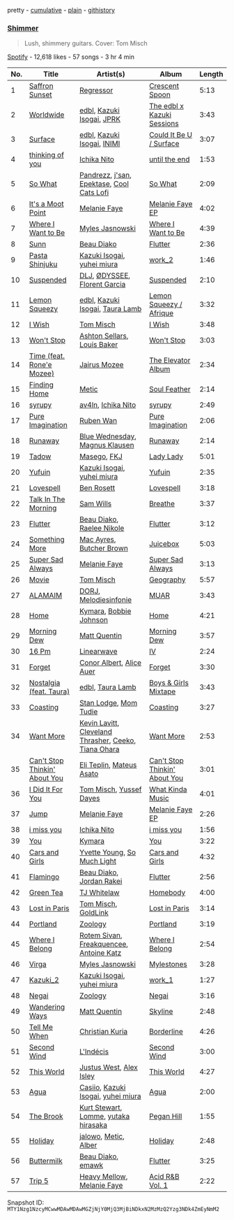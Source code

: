 pretty - [cumulative](/playlists/cumulative/37i9dQZF1DWTDN0nsQnic1.md) - [plain](/playlists/plain/37i9dQZF1DWTDN0nsQnic1) - [githistory](https://github.githistory.xyz/mackorone/spotify-playlist-archive/blob/main/playlists/plain/37i9dQZF1DWTDN0nsQnic1)

### [Shimmer](https://open.spotify.com/playlist/37i9dQZF1DWTDN0nsQnic1)

> Lush, shimmery guitars\. Cover: Tom Misch

[Spotify](https://open.spotify.com/user/spotify) - 12,618 likes - 57 songs - 3 hr 4 min

| No. | Title | Artist(s) | Album | Length |
|---|---|---|---|---|
| 1 | [Saffron Sunset](https://open.spotify.com/track/5mpTv6Y3IDGKcGHZaXv2VI) | [Regressor](https://open.spotify.com/artist/0z8ShnIyctKoYwU68qKzRT) | [Crescent Spoon](https://open.spotify.com/album/2YFHOiLVwsKRRqck9EXA30) | 5:13 |
| 2 | [Worldwide](https://open.spotify.com/track/4m8DQjgh5aQF0mxCw171Dn) | [edbl](https://open.spotify.com/artist/7ncd26zzbpqgZRroBKmReO), [Kazuki Isogai](https://open.spotify.com/artist/0SIrNPNAXLUyzyvZqWZw4K), [JPRK](https://open.spotify.com/artist/3ZYTH2LzMs6c3DiRn6n2qH) | [The edbl x Kazuki Sessions](https://open.spotify.com/album/1hiyqY6JAnWdtzIJNpNjkR) | 3:43 |
| 3 | [Surface](https://open.spotify.com/track/44bTGsp2iJO8AjYEjRqP47) | [edbl](https://open.spotify.com/artist/7ncd26zzbpqgZRroBKmReO), [Kazuki Isogai](https://open.spotify.com/artist/0SIrNPNAXLUyzyvZqWZw4K), [INIMI](https://open.spotify.com/artist/4tge67x7Fvdd1Z04eJr2LL) | [Could It Be U / Surface](https://open.spotify.com/album/4cU2LPwnLxgMwF8151yNxt) | 3:07 |
| 4 | [thinking of you](https://open.spotify.com/track/21ZVMmHXpt3Qht5pjVgBMS) | [Ichika Nito](https://open.spotify.com/artist/1v7B6ZWa7QRQS3knn3Jvf4) | [until the end](https://open.spotify.com/album/5PsSXT8MDeQtsGWaoOhajF) | 1:53 |
| 5 | [So What](https://open.spotify.com/track/265wSVvd8vDhT10eskjJS5) | [Pandrezz](https://open.spotify.com/artist/65ZGdYSRT3Rmv6P7DN4XCC), [j'san](https://open.spotify.com/artist/5iMUho98faEp2w6j5p44PH), [Epektase](https://open.spotify.com/artist/31jYTsfmnHqcK7ahdqlqmo), [Cool Cats Lofi](https://open.spotify.com/artist/6tchLnaQY0JmNKvYJ2riX3) | [So What](https://open.spotify.com/album/7DXMRH7UGYLZ6eSrqNxd3C) | 2:09 |
| 6 | [It's a Moot Point](https://open.spotify.com/track/5OP4i76ZTqEAk85tTAoYZO) | [Melanie Faye](https://open.spotify.com/artist/4pcfFC9isxezJyTwbV1nIp) | [Melanie Faye EP](https://open.spotify.com/album/0uYv4UurbEDyLsKe5O5dzJ) | 4:02 |
| 7 | [Where I Want to Be](https://open.spotify.com/track/5OJD3ceQHISjim2MVDUGkJ) | [Myles Jasnowski](https://open.spotify.com/artist/4l5Tb3tgzJlGTA6VC4aDV3) | [Where I Want to Be](https://open.spotify.com/album/3C3oFWTYx44bZwlzh4ByjS) | 4:39 |
| 8 | [Sunn](https://open.spotify.com/track/5dqMx00nPmSH6fKdqq7r67) | [Beau Diako](https://open.spotify.com/artist/3W02sTifN8tW1bapAkS1hu) | [Flutter](https://open.spotify.com/album/1iXnreOHsfrUOF81pv2Alk) | 2:36 |
| 9 | [Pasta Shinjuku](https://open.spotify.com/track/3GaJtMgcVrxwoIanmLrYaL) | [Kazuki Isogai](https://open.spotify.com/artist/0SIrNPNAXLUyzyvZqWZw4K), [yuhei miura](https://open.spotify.com/artist/6p9EJBuYNleKnGIll5vHA5) | [work\_2](https://open.spotify.com/album/3SFbd4P6g9jDfDBzNF17zH) | 1:46 |
| 10 | [Suspended](https://open.spotify.com/track/38K8mmhKeQ5A15xFZOeYzA) | [DLJ](https://open.spotify.com/artist/3chQixmxhv9UmwQc8aBApA), [ØDYSSEE](https://open.spotify.com/artist/6f2Y46Pw2IYGoURJREJDiA), [Florent Garcia](https://open.spotify.com/artist/7EQWExaNGfO6BJ8F6kRJCh) | [Suspended](https://open.spotify.com/album/4e1u1Z1IvPsdH15Qd0gY6L) | 2:10 |
| 11 | [Lemon Squeezy](https://open.spotify.com/track/5sPGOHTaJSyGpun0ZxiKOV) | [edbl](https://open.spotify.com/artist/7ncd26zzbpqgZRroBKmReO), [Kazuki Isogai](https://open.spotify.com/artist/0SIrNPNAXLUyzyvZqWZw4K), [Taura Lamb](https://open.spotify.com/artist/6YvaXV2q3iL1MyxYiiDWbH) | [Lemon Squeezy / Afrique](https://open.spotify.com/album/5TOrJJWoM61EENIZi4PSSp) | 3:32 |
| 12 | [I Wish](https://open.spotify.com/track/5EUPK2x1wJ5bERxjQ47lKv) | [Tom Misch](https://open.spotify.com/artist/1uiEZYehlNivdK3iQyAbye) | [I Wish](https://open.spotify.com/album/5WeI0airp8xZmmalIwKtNP) | 3:48 |
| 13 | [Won't Stop](https://open.spotify.com/track/3E6vBWSs6zjoSnlUVmo3yS) | [Ashton Sellars](https://open.spotify.com/artist/0yihh2mdPS2cIc1DoCktHm), [Louis Baker](https://open.spotify.com/artist/6cKB91cRebrHboAUTx5uUy) | [Won't Stop](https://open.spotify.com/album/1VqCHljcYQir5atLxEXSJW) | 3:03 |
| 14 | [Time \(feat\. Rone'e Mozee\)](https://open.spotify.com/track/0kK40uWFqXRIguP8bR3zWA) | [Jairus Mozee](https://open.spotify.com/artist/77leQnJv5gxe4Nm3LvDYiG) | [The Elevator Album](https://open.spotify.com/album/6sqoYrqQFWonc33GsRZSvh) | 2:34 |
| 15 | [Finding Home](https://open.spotify.com/track/2Eq4vwSxJrDsnl05zrFUPY) | [Metic](https://open.spotify.com/artist/6w72979Ja5ip1mFNzTa2iY) | [Soul Feather](https://open.spotify.com/album/3X4BkDqWNOyXOIqYUBIlVx) | 2:14 |
| 16 | [syrupy](https://open.spotify.com/track/0jL4kBFDLR9tCJuDP9B7iH) | [av4ln](https://open.spotify.com/artist/3E6IjOeXDYo2swzAUYZ5ln), [Ichika Nito](https://open.spotify.com/artist/1v7B6ZWa7QRQS3knn3Jvf4) | [syrupy](https://open.spotify.com/album/7j9dYye1M5ANMKkBhK0pnV) | 2:49 |
| 17 | [Pure Imagination](https://open.spotify.com/track/3VtDoxZ7IztQVQAomuXqWC) | [Ruben Wan](https://open.spotify.com/artist/5bYwZAV9K923kEHW1Yhol5) | [Pure Imagination](https://open.spotify.com/album/2genDz0QoWigwoBg202foH) | 2:06 |
| 18 | [Runaway](https://open.spotify.com/track/1itgrD1BIDPArSA5bPiWEG) | [Blue Wednesday](https://open.spotify.com/artist/7185Q95lPFld0aoPqO6e0U), [Magnus Klausen](https://open.spotify.com/artist/0pTklYPGOTeu00nkkr5QeM) | [Runaway](https://open.spotify.com/album/1c0f27jKckR5MkaCjHVtxy) | 2:14 |
| 19 | [Tadow](https://open.spotify.com/track/51rPRW8NjxZoWPPjnRGzHw) | [Masego](https://open.spotify.com/artist/3ycxRkcZ67ALN3GQJ57Vig), [FKJ](https://open.spotify.com/artist/2FwDTncULUnmANIh7qKa5z) | [Lady Lady](https://open.spotify.com/album/2wqG59dVVQlJaxoO7N0LJt) | 5:01 |
| 20 | [Yufuin](https://open.spotify.com/track/1WXrXjZVbnM34rCfw5NXd9) | [Kazuki Isogai](https://open.spotify.com/artist/0SIrNPNAXLUyzyvZqWZw4K), [yuhei miura](https://open.spotify.com/artist/6p9EJBuYNleKnGIll5vHA5) | [Yufuin](https://open.spotify.com/album/6CvExCbjIZfxOtUXkMQvBC) | 2:35 |
| 21 | [Lovespell](https://open.spotify.com/track/37w7whht8ii8yxGfqkSf1d) | [Ben Rosett](https://open.spotify.com/artist/1dtiGEl2aljrMiP2QqqoZZ) | [Lovespell](https://open.spotify.com/album/0StAahiWVzY6SqoAKl26CR) | 3:18 |
| 22 | [Talk In The Morning](https://open.spotify.com/track/4yxaiawEicI6fJHlGp5wAQ) | [Sam Wills](https://open.spotify.com/artist/7JFinw4LobpCUjapyKvsjo) | [Breathe](https://open.spotify.com/album/6q39FZTCwg8y91KKQUTBq5) | 3:37 |
| 23 | [Flutter](https://open.spotify.com/track/0Y8R6nwouR14KIyHnumRSN) | [Beau Diako](https://open.spotify.com/artist/3W02sTifN8tW1bapAkS1hu), [Raelee Nikole](https://open.spotify.com/artist/4ktrs83Hjyo4evbF4adTrb) | [Flutter](https://open.spotify.com/album/1iXnreOHsfrUOF81pv2Alk) | 3:12 |
| 24 | [Something More](https://open.spotify.com/track/1WUenMBQLpOkvu1lc9AbFg) | [Mac Ayres](https://open.spotify.com/artist/0fTav4sBLmYOAzKuJw0grL), [Butcher Brown](https://open.spotify.com/artist/1EjwcoJN7uzJPuv1vbf2qk) | [Juicebox](https://open.spotify.com/album/7LkpnXXvh8x6EU4mRHgFQW) | 5:03 |
| 25 | [Super Sad Always](https://open.spotify.com/track/1BqSqUUGo1ilm7Pg4ghJvR) | [Melanie Faye](https://open.spotify.com/artist/4pcfFC9isxezJyTwbV1nIp) | [Super Sad Always](https://open.spotify.com/album/5TZUlZef0K4UmjUFzOh3HL) | 3:13 |
| 26 | [Movie](https://open.spotify.com/track/6pxElwU80zhjbCC77Vn8EI) | [Tom Misch](https://open.spotify.com/artist/1uiEZYehlNivdK3iQyAbye) | [Geography](https://open.spotify.com/album/28enuddLPEA914scE6Drvk) | 5:57 |
| 27 | [ALAMAIM](https://open.spotify.com/track/6wAgZUGobl1IKDPMFV7btz) | [DORJ](https://open.spotify.com/artist/2KqUSr1euZBMRzbqIwjKqY), [Melodiesinfonie](https://open.spotify.com/artist/3YndyZk8nVLJKspIBo0nLd) | [MUAR](https://open.spotify.com/album/6KtAP3LlXveP8a8AgOWvkl) | 3:43 |
| 28 | [Home](https://open.spotify.com/track/0btxAu7IR3J3ZzpgifbLiY) | [Kymara](https://open.spotify.com/artist/0fpdyv56I16Z3FyGnN5xR7), [Bobbie Johnson](https://open.spotify.com/artist/53UYVk8esbujg16JqCpQEO) | [Home](https://open.spotify.com/album/0e9GiBOYBfGRosjY9l5u8I) | 4:21 |
| 29 | [Morning Dew](https://open.spotify.com/track/51AcBAVVnSQ3S4ojp3jzcs) | [Matt Quentin](https://open.spotify.com/artist/23cC3RI0hgD5sWmXKPAJuG) | [Morning Dew](https://open.spotify.com/album/65XZ1fxe3AgVnC8WHVcJFW) | 3:57 |
| 30 | [16 Pm](https://open.spotify.com/track/21tYg1u4lKPRBsSTWrJDvt) | [Linearwave](https://open.spotify.com/artist/2wIeBTEs0AsPb74kYdEcNk) | [IV](https://open.spotify.com/album/0Z33ccgzk5oYrkTzVDiFeM) | 2:24 |
| 31 | [Forget](https://open.spotify.com/track/0ZqmOWkT2TI6UIbeqPXRgK) | [Conor Albert](https://open.spotify.com/artist/0zJjil03QRbxSliMkw230M), [Alice Auer](https://open.spotify.com/artist/2H6HNBemqWxtIGPDoCptI8) | [Forget](https://open.spotify.com/album/4xltF6S9PBtKQls0vTMCZJ) | 3:30 |
| 32 | [Nostalgia \(feat\. Taura\)](https://open.spotify.com/track/5iIZTr2dlpGW0w2K4pwLR2) | [edbl](https://open.spotify.com/artist/7ncd26zzbpqgZRroBKmReO), [Taura Lamb](https://open.spotify.com/artist/6YvaXV2q3iL1MyxYiiDWbH) | [Boys & Girls Mixtape](https://open.spotify.com/album/09GalPugs4ZBrI0rrLQPf6) | 3:43 |
| 33 | [Coasting](https://open.spotify.com/track/21htf4tYB35v8pn1bcpeUh) | [Stan Lodge](https://open.spotify.com/artist/7D0FwzVKkBBbFTaQuHkBtP), [Mom Tudie](https://open.spotify.com/artist/1wd0PsPr7L269FkA1bVnA8) | [Coasting](https://open.spotify.com/album/6hI5z9O39W1TFCUvnGARLM) | 3:27 |
| 34 | [Want More](https://open.spotify.com/track/32IWnxqoCOeDLas0p3K8Vb) | [Kevin Lavitt](https://open.spotify.com/artist/1WuwJxpTA1VgMZHdQnwBZ7), [Cleveland Thrasher](https://open.spotify.com/artist/5skkKxbAtfViDutAt1jDK7), [Ceeko](https://open.spotify.com/artist/0IWfexG4upff8FiCDJo9Rx), [Tiana Ohara](https://open.spotify.com/artist/3HzM1LuhJFDTbyzuWwuyWh) | [Want More](https://open.spotify.com/album/4wl4TBpwqoxDoj7LXetPPw) | 2:53 |
| 35 | [Can't Stop Thinkin' About You](https://open.spotify.com/track/4UIvHuPvd9r96KSE3boALB) | [Eli Teplin](https://open.spotify.com/artist/0WcAIG4jcHAwMBbCgk63F4), [Mateus Asato](https://open.spotify.com/artist/4en3qu5SDsPtBcTkXasukc) | [Can't Stop Thinkin' About You](https://open.spotify.com/album/4Lv2KGGJpcF8Jnawi2reoa) | 3:01 |
| 36 | [I Did It For You](https://open.spotify.com/track/4xWLo3R0jjTVOdmtjC5MKI) | [Tom Misch](https://open.spotify.com/artist/1uiEZYehlNivdK3iQyAbye), [Yussef Dayes](https://open.spotify.com/artist/2rspptKP0lPBdlJJAJHqht) | [What Kinda Music](https://open.spotify.com/album/6iOCv7oGL5sGi2aVnRz2BI) | 4:01 |
| 37 | [Jump](https://open.spotify.com/track/6C80rHHynL0EvgTHzzCZUq) | [Melanie Faye](https://open.spotify.com/artist/4pcfFC9isxezJyTwbV1nIp) | [Melanie Faye EP](https://open.spotify.com/album/0uYv4UurbEDyLsKe5O5dzJ) | 2:26 |
| 38 | [i miss you](https://open.spotify.com/track/37Unx14mB8QnCx0bDjtCM8) | [Ichika Nito](https://open.spotify.com/artist/1v7B6ZWa7QRQS3knn3Jvf4) | [i miss you](https://open.spotify.com/album/4iAAZgLQNfLmyJxjNR3P2u) | 1:56 |
| 39 | [You](https://open.spotify.com/track/1eG4WAXiknUV2e6i32UVmL) | [Kymara](https://open.spotify.com/artist/0fpdyv56I16Z3FyGnN5xR7) | [You](https://open.spotify.com/album/7EL0PevW3njBoZnNoQ5iqZ) | 3:22 |
| 40 | [Cars and Girls](https://open.spotify.com/track/1BbICvFlL56R0CUeckUYLg) | [Yvette Young](https://open.spotify.com/artist/502QOcjJiKbhtG2MyrFkc8), [So Much Light](https://open.spotify.com/artist/5YBaMP0Pkww9ZGvkVcrpTz) | [Cars and Girls](https://open.spotify.com/album/0pI6Cl27r0xlAkRYClymzF) | 4:32 |
| 41 | [Flamingo](https://open.spotify.com/track/0tosIMpbs0c3D026bob94l) | [Beau Diako](https://open.spotify.com/artist/3W02sTifN8tW1bapAkS1hu), [Jordan Rakei](https://open.spotify.com/artist/24icoQNJSEWNu3XvqKBR68) | [Flutter](https://open.spotify.com/album/1iXnreOHsfrUOF81pv2Alk) | 2:56 |
| 42 | [Green Tea](https://open.spotify.com/track/3uPLVLuSpzg3OV9GXemc9c) | [TJ Whitelaw](https://open.spotify.com/artist/1sMbt5va6mIq23HvL5UX3X) | [Homebody](https://open.spotify.com/album/7qPpmVUWfN0CNderCzieJ8) | 4:00 |
| 43 | [Lost in Paris](https://open.spotify.com/track/6lxcWIvMQK3yezxwFfZcKZ) | [Tom Misch](https://open.spotify.com/artist/1uiEZYehlNivdK3iQyAbye), [GoldLink](https://open.spotify.com/artist/5XenQ7XfcvQdfIbpLEFaKQ) | [Lost in Paris](https://open.spotify.com/album/3OGqx2jmVKVkKOIOxGjOQC) | 3:14 |
| 44 | [Portland](https://open.spotify.com/track/7c4iU5qYbzvhcuyKCTHyFt) | [Zoology](https://open.spotify.com/artist/3V1zHjaKSXKbaOEGNHjuPO) | [Portland](https://open.spotify.com/album/04QDnLrtyxjXvcOxHGEwQz) | 3:19 |
| 45 | [Where I Belong](https://open.spotify.com/track/4BENgHOetl5oLr57teDdKj) | [Rotem Sivan](https://open.spotify.com/artist/2OfJOtcTmunKs2iIXGC9Ak), [Freakquencee](https://open.spotify.com/artist/1UeGKCrkZ7i8bOYQsNdavS), [Antoine Katz](https://open.spotify.com/artist/2Te4XXBAL2ChbjMAyZjwVC) | [Where I Belong](https://open.spotify.com/album/2PsuF65UNAcSLDQaj3njop) | 2:54 |
| 46 | [Virga](https://open.spotify.com/track/4AweeJrnbe5I1eiyCkYhAx) | [Myles Jasnowski](https://open.spotify.com/artist/4l5Tb3tgzJlGTA6VC4aDV3) | [Mylestones](https://open.spotify.com/album/18l4RQQIKcukQ3dh4ewV8Z) | 3:28 |
| 47 | [Kazuki\_2](https://open.spotify.com/track/4Q9XEpUEHOmhP0ThwFhgSo) | [Kazuki Isogai](https://open.spotify.com/artist/0SIrNPNAXLUyzyvZqWZw4K), [yuhei miura](https://open.spotify.com/artist/6p9EJBuYNleKnGIll5vHA5) | [work\_1](https://open.spotify.com/album/6rtxQdAjGjKoBgVuzGZ4xs) | 1:27 |
| 48 | [Negai](https://open.spotify.com/track/4G4wIWnQXvJzdBifQwx749) | [Zoology](https://open.spotify.com/artist/3V1zHjaKSXKbaOEGNHjuPO) | [Negai](https://open.spotify.com/album/69QyT4Q2OvYPQG5zZ2Nh8A) | 3:16 |
| 49 | [Wandering Ways](https://open.spotify.com/track/0Nkp56EKreoWMYxpXJqUNZ) | [Matt Quentin](https://open.spotify.com/artist/23cC3RI0hgD5sWmXKPAJuG) | [Skyline](https://open.spotify.com/album/1uGIwfw9F1lR7TDDukbNyQ) | 2:48 |
| 50 | [Tell Me When](https://open.spotify.com/track/4IrukTHhqJsr8SEpqz2Zx4) | [Christian Kuria](https://open.spotify.com/artist/4uaGojdWj4H6cTJydZUPWG) | [Borderline](https://open.spotify.com/album/5qoVwu8l7VyXOiMjjmyeAD) | 4:26 |
| 51 | [Second Wind](https://open.spotify.com/track/02u9LupbcUXwrQfGH0Q9ub) | [L'Indécis](https://open.spotify.com/artist/5p1ichthTka1KT0iUvrlIu) | [Second Wind](https://open.spotify.com/album/3yx7NLldcqxw39HoKLPaRG) | 3:00 |
| 52 | [This World](https://open.spotify.com/track/5UrRSpJaU8sCp1C8OeurgV) | [Justus West](https://open.spotify.com/artist/1Rr0QwTQSGjUCpYFfXqnWO), [Alex Isley](https://open.spotify.com/artist/7E2ioKxoxI2J94tUkIx6As) | [This World](https://open.spotify.com/album/0VuUpLsPLvDF51IvRGk4jV) | 4:27 |
| 53 | [Agua](https://open.spotify.com/track/1FxClYw5oCPtta2I6jsqP1) | [Casiio](https://open.spotify.com/artist/5zUSfxfP1NETZiaWt0Ui0a), [Kazuki Isogai](https://open.spotify.com/artist/0SIrNPNAXLUyzyvZqWZw4K), [yuhei miura](https://open.spotify.com/artist/6p9EJBuYNleKnGIll5vHA5) | [Agua](https://open.spotify.com/album/0O0cMYT5mf86GEswEyH3D0) | 2:00 |
| 54 | [The Brook](https://open.spotify.com/track/0sK6jRVjGwUTEXVNCFe9t7) | [Kurt Stewart](https://open.spotify.com/artist/1SzLvjYm0lQLPi3AneCpDO), [Lomme](https://open.spotify.com/artist/2UxHowdAHxVWPhQQswzpT6), [yutaka hirasaka](https://open.spotify.com/artist/0stmdx2IonUUUIlWQ9bLYZ) | [Pegan Hill](https://open.spotify.com/album/1qT0jx1jNSzgWzvOt50qfI) | 1:55 |
| 55 | [Holiday](https://open.spotify.com/track/3yEinCTSzCdXNxbJ1ax7o6) | [jalowo](https://open.spotify.com/artist/2D78J8PPLKuEZqmArTFlQS), [Metic](https://open.spotify.com/artist/6w72979Ja5ip1mFNzTa2iY), [Alber](https://open.spotify.com/artist/5nJQi88KO8UbkSHDUb57ZS) | [Holiday](https://open.spotify.com/album/1IdapISfbxpMTBCsPTLsvg) | 2:48 |
| 56 | [Buttermilk](https://open.spotify.com/track/7MJC5ROiAjImSkGm85eIWa) | [Beau Diako](https://open.spotify.com/artist/3W02sTifN8tW1bapAkS1hu), [emawk](https://open.spotify.com/artist/2zAshenjqDlcL4pudfySBY) | [Flutter](https://open.spotify.com/album/1iXnreOHsfrUOF81pv2Alk) | 3:25 |
| 57 | [Trip 5](https://open.spotify.com/track/6sVSbqlpbATtUEOGC4XNLh) | [Heavy Mellow](https://open.spotify.com/artist/59WT73GxJi40AmPXYvJEYx), [Melanie Faye](https://open.spotify.com/artist/4pcfFC9isxezJyTwbV1nIp) | [Acid R&B Vol\. 1](https://open.spotify.com/album/6I5PK3PCQhOQHRwBHgCVfQ) | 2:22 |

Snapshot ID: `MTY1Nzg1NzcyMCwwMDAwMDAwMGZjNjY0MjQ3MjBiNDkxN2MzMzQ2Yzg3NDk4ZmEyNmM2`
